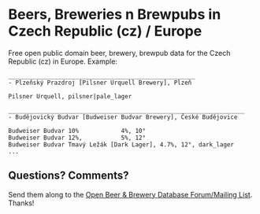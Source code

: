 # Beers, Breweries n Brewpubs in Czech Republic (cz) / Europe

Free open public domain beer, brewery, brewpub data for the Czech Republic (cz) in Europe.
Example:

~~~
_____________________________________________________
- Plzeňský Prazdroj [Pilsner Urquell Brewery], Plzeň

Pilsner Urquell, pilsner|pale_lager

___________________________________________________________________
- Budějovický Budvar [Budweiser Budvar Brewery], České Budějovice

Budweiser Budvar 10%            4%, 10°
Budweiser Budvar 12%,           5%, 12°
Budweiser Budvar Tmavý Ležák [Dark Lager], 4.7%, 12°, dark_lager
...
~~~


## Questions? Comments?

Send them along to the
[Open Beer & Brewery Database Forum/Mailing List](http://groups.google.com/group/beerdb).
Thanks!
